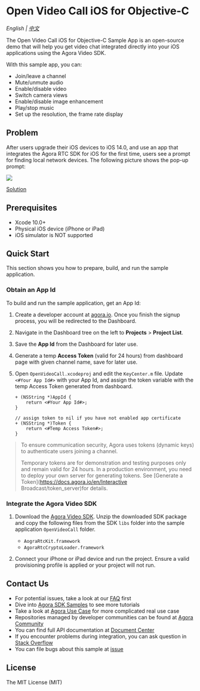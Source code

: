 # Open Video Call iOS for Objective-C

*English | [中文](README.zh.md)*

The Open Video Call iOS for Objective-C Sample App is an open-source demo that will help you get video chat integrated directly into your iOS applications using the Agora Video SDK.

With this sample app, you can:

- Join/leave a channel
- Mute/unmute audio
- Enable/disable video
- Switch camera views
- Enable/disable image enhancement
- Play/stop music
- Set up the resolution, the frame rate display

## Problem
After users upgrade their iOS devices to iOS 14.0, and use an app that integrates the Agora RTC SDK for iOS for the first time, users see a prompt for finding local network devices. The following picture shows the pop-up prompt:

![](../../pictures/ios_14_privacy.png)

[Solution](https://docs.agora.io/en/faq/local_network_privacy)

## Prerequisites

- Xcode 10.0+
- Physical iOS device (iPhone or iPad)
- iOS simulator is NOT supported

## Quick Start

This section shows you how to prepare, build, and run the sample application.

### Obtain an App Id

To build and run the sample application, get an App Id:

1. Create a developer account at [agora.io](https://dashboard.agora.io/signin/). Once you finish the signup process, you will be redirected to the Dashboard.
2. Navigate in the Dashboard tree on the left to **Projects** > **Project List**.
3. Save the **App Id** from the Dashboard for later use.
4. Generate a temp **Access Token** (valid for 24 hours) from dashboard page with given channel name, save for later use.

5. Open `OpenVideoCall.xcodeproj` and edit the `KeyCenter.m` file. Update `<#Your App Id#>` with your App Id, and assign the token variable with the temp Access Token generated from dashboard.

    ```
    + (NSString *)AppId {
        return <#Your App Id#>;
    }

    // assign token to nil if you have not enabled app certificate
    + (NSString *)Token {
        return <#Temp Access Token#>;
    }
    ```

> To ensure communication security, Agora uses tokens (dynamic keys) to authenticate users joining a channel.
>
> Temporary tokens are for demonstration and testing purposes only and remain valid for 24 hours. In a production environment, you need to deploy your own server for generating tokens. See [Generate a Token](https://docs.agora.io/en/Interactive Broadcast/token_server)for details.

### Integrate the Agora Video SDK

1. Download the [Agora Video SDK](https://www.agora.io/en/download/). Unzip the downloaded SDK package and copy the following files from the SDK `libs` folder into the sample application `OpenVideoCall` folder.

    - `AograRtcKit.framework`
    - `AgoraRtcCryptoLoader.framework`
  
2. Connect your iPhone or iPad device and run the project. Ensure a valid provisioning profile is applied or your project will not run.

## Contact Us

- For potential issues, take a look at our [FAQ](https://docs.agora.io/en/faq) first
- Dive into [Agora SDK Samples](https://github.com/AgoraIO) to see more tutorials
- Take a look at [Agora Use Case](https://github.com/AgoraIO-usecase) for more complicated real use case
- Repositories managed by developer communities can be found at [Agora Community](https://github.com/AgoraIO-Community)
- You can find full API documentation at [Document Center](https://docs.agora.io/en/)
- If you encounter problems during integration, you can ask question in [Stack Overflow](https://stackoverflow.com/questions/tagged/agora.io)
- You can file bugs about this sample at [issue](https://github.com/AgoraIO/Basic-Video-Call/issues)

## License

The MIT License (MIT)
